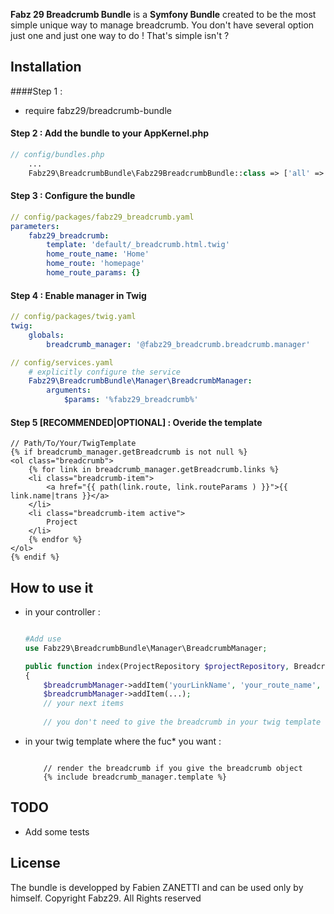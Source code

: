 **Fabz 29 Breadcrumb Bundle** is a **Symfony Bundle** created to be the most simple unique way to manage breadcrumb. 
You don't have several option just one and just one way to do ! That's simple isn't ?

Installation
------------

####Step 1 : 
* require fabz29/breadcrumb-bundle

#### Step 2 : Add the bundle to your AppKernel.php

``` php
// config/bundles.php
    ...
    Fabz29\BreadcrumbBundle\Fabz29BreadcrumbBundle::class => ['all' => true],
```

#### Step 3 : Configure the bundle

``` yaml
// config/packages/fabz29_breadcrumb.yaml
parameters:
    fabz29_breadcrumb:
        template: 'default/_breadcrumb.html.twig'
        home_route_name: 'Home'
        home_route: 'homepage'
        home_route_params: {}
```
#### Step 4 : Enable manager in Twig

``` yaml
// config/packages/twig.yaml
twig:
    globals:
        breadcrumb_manager: '@fabz29_breadcrumb.breadcrumb.manager'
```

``` yaml
// config/services.yaml
    # explicitly configure the service
    Fabz29\BreadcrumbBundle\Manager\BreadcrumbManager:
        arguments:
            $params: '%fabz29_breadcrumb%'
```

#### Step 5 [RECOMMENDED|OPTIONAL] : Overide the template

``` twig 
// Path/To/Your/TwigTemplate
{% if breadcrumb_manager.getBreadcrumb is not null %}
<ol class="breadcrumb">
    {% for link in breadcrumb_manager.getBreadcrumb.links %}
    <li class="breadcrumb-item">
        <a href="{{ path(link.route, link.routeParams ) }}">{{ link.name|trans }}</a>
    </li>
    <li class="breadcrumb-item active">
        Project
    </li>
    {% endfor %}
</ol>
{% endif %}
```

How to use it
-------------

- in your controller : 
    ``` php
    
    #Add use
    use Fabz29\BreadcrumbBundle\Manager\BreadcrumbManager;

    public function index(ProjectRepository $projectRepository, BreadcrumbManager $breadcrumbManager): Response
    {
        $breadcrumbManager->addItem('yourLinkName', 'your_route_name', array('yourKeyRouteParam' => 'yourValueRouteParam');
        $breadcrumbManager->addItem(...);
        // your next items
      
        // you don't need to give the breadcrumb in your twig template
    ```
    
- in your twig template where the fuc* you want : 
    ``` twig
       
        // render the breadcrumb if you give the breadcrumb object
        {% include breadcrumb_manager.template %}
    ```

## TODO
- Add some tests

## License

The bundle is developped by Fabien ZANETTI and can be used only by himself. 
Copyright Fabz29. All Rights reserved